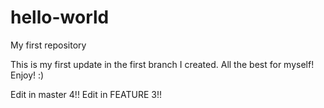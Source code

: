# hello-world
My first repository

This is my first update in the first branch I created.
All the best for myself! Enjoy! :)

Edit in master 4!!
Edit in FEATURE 3!!
